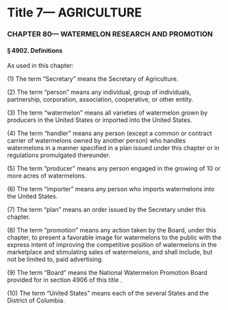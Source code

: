 
# Title 7— AGRICULTURE
### CHAPTER 80— WATERMELON RESEARCH AND PROMOTION
#### § 4902. Definitions

As used in this chapter:

(1) The term “Secretary” means the Secretary of Agriculture.

(2) The term “person” means any individual, group of individuals, partnership, corporation, association, cooperative, or other entity.

(3) The term “watermelon” means all varieties of watermelon grown by producers in the United States or imported into the United States.

(4) The term “handler” means any person (except a common or contract carrier of watermelons owned by another person) who handles watermelons in a manner specified in a plan issued under this chapter or in regulations promulgated thereunder.

(5) The term “producer” means any person engaged in the growing of 10 or more acres of watermelons.

(6) The term “importer” means any person who imports watermelons into the United States.

(7) The term “plan” means an order issued by the Secretary under this chapter.

(8) The term “promotion” means any action taken by the Board, under this chapter, to present a favorable image for watermelons to the public with the express intent of improving the competitive position of watermelons in the marketplace and stimulating sales of watermelons, and shall include, but not be limited to, paid advertising.

(9) The term “Board” means the National Watermelon Promotion Board provided for in section 4906 of this title .

(10) The term “United States” means each of the several States and the District of Columbia.
